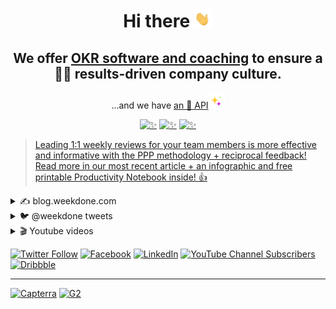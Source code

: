 <h1 align="center">
    Hi there <img src="/profile/1F44B.gif" height="30px" alt="👋">
</h1>

<h2 align="center">
We offer <a href="https://weekdone.com/">OKR software and coaching</a> to ensure a 👩‍💻 results-driven company culture.
</h2>


<p align="center">
...and we have <a href="https://weekdone.com/developer">an 🧙 API</a><img src="/profile/2728.gif" height="26px" alt="✨">
</p>
 

<p align="center">
<a href="https://apps.apple.com/app/weekdone/id668008030"><img src="https://img.shields.io/badge/:-★★★★½-informational?logo=AppStore&style=flat&color=000&logoColor=00E5FF" height="32px" alt="✨"></a> 
<a href="https://play.google.com/store/apps/details?id=com.weekdone.android"><img src="https://img.shields.io/badge/:-★★★★☆-informational?logo=GooglePlay&style=flat&color=000&logoColor=00E5FF" height="32px" alt="✨"></a> 
<a href="https://chrome.google.com/webstore/detail/weekdone-plan-and-share-y/bbecdibpbedkfjhgipnjgkalhedefegj"><img src="https://img.shields.io/chrome-web-store/stars/bbecdibpbedkfjhgipnjgkalhedefegj?color=000&label=:&logo=GoogleChrome&logoColor=00E5FF&style=flat" height="32px" alt="✨"></a>
</p> 

> [<!-- TWEET:START -->Leading 1:1 weekly reviews for your team members is more effective and informative with the PPP methodology + reciprocal feedback! Read more in our most recent article + an infographic and free printable Productivity Notebook inside! 👍<!-- TWEET:END -->](https://twitter.com/weekdone)  





<details>
<summary>✍ blog.weekdone.com</summary>

***
 
<!-- BLOG-POST-LIST:START -->
- [Better Project Execution for Remote Teams](https://blog.weekdone.com/project-execution-remote-teams/)
- [Ultimate Guide to Team Objectives: How To Set Goals as a Team](https://blog.weekdone.com/team-objectives/)
- [Working Together Remotely: Why it Matters and How to Make it Happen](https://blog.weekdone.com/working-together-remotely/)
- [Interview: The Fundamentals of Remote Team Reporting](https://blog.weekdone.com/fundamentals-of-remote-team-reporting/)
- [1:1 Weekly Review Template for Team Leaders [Infographic]](https://blog.weekdone.com/weekly-review-template-for-team-managers/)
<!-- BLOG-POST-LIST:END -->
  </details>

<details>
<summary>🐦 @weekdone tweets</summary>
  
***
 
<!-- TWITTER:START -->
- [Leading 1:1 weekly reviews for your team members is more effective and informative with the PPP methodology + reciprocal feedbac...](https://twitter.com/weekdone/status/1527635605085163520)
- [Are you using intrinsic rewards to keep your employees motivated for the long haul? Read our recent blog post sharing the benefi...](https://twitter.com/weekdone/status/1522592360865366017)
- [Interested in the current trends in team management, predictions of the future of remote work, and lessons learned from building...](https://twitter.com/weekdone/status/1517488834073792513)
- [Zoom burnout - heard of it? Maybe you&#39;ve even felt it during a team meeting over the last few years. We&#39;ve all be there! ✋ This...](https://twitter.com/weekdone/status/1504835372538335233)
- [Weekdone is proud to be named in @SaaSHubCom&#39;s weekly list of trending and featured products. 🎯](https://twitter.com/weekdone/status/1504734415842336771)
<!-- TWITTER:END -->
 </details>

<details>
<summary>🎬 Youtube videos</summary>
  
***
 
<!-- YOUTUBE:START -->
- [OKR Examples for Sales Teams](https://www.youtube.com/watch?v=1pnPr9YYLmM)
- [OKR Examples for Product Team](https://www.youtube.com/watch?v=nWkkWyq5td8)
- [How to set good OKRs](https://www.youtube.com/watch?v=l6tJJwoA1HY)
- [Marketing Team OKR Example](https://www.youtube.com/watch?v=-ojNTWKQgWk)
- [OKR example for HR](https://www.youtube.com/watch?v=oLgJ6nIHPH0)
<!-- YOUTUBE:END -->
</details>


[![Twitter Follow](https://img.shields.io/twitter/follow/weekdone?color=1DA1F2&label=:&logo=twitter&logoColor=fff&style=flat)](https://twitter.com/weekdone) 
[![Facebook](https://img.shields.io/badge/:-5/5-informational?logo=Facebook&color=1877F2&logoColor=fff&style=flat)](https://facebook.com/weekdone) 
[![LinkedIn](https://img.shields.io/badge/:-hiring-informational?logo=linkedin&color=0072b1&logoColor=fff&style=flat)](https://linkedin.com/company/weekdone) 
[![YouTube Channel Subscribers](https://img.shields.io/youtube/channel/subscribers/UCEykuC3As2n7kzTei7hGn1Q?color=f00&logoColor=fff&label=:&logo=youtube&style=flat-square)](https://youtube.com/user/weekdone) 
[![Dribbble](https://img.shields.io/badge/:-pro-informational?logo=dribbble&color=ea4c89&logoColor=fff&style=flat)]([https://linkedin.com/company/weekdone](https://dribbble.com/weekdone)) 

***

[![Capterra](https://img.shields.io/badge/Capterra-★★★★☆-informational?style=flat&logoColor=fff&color=000)](https://www.capterra.com/p/165423/Weekdone/)
[![G2](https://img.shields.io/badge/:-★★★★½-informational?logo=G2&style=flat&logoColor=fff&color=000)](https://www.g2.com/products/weekdone)

<!--

**Here are some ideas to get you started:**

🙋‍♀️ A short introduction - what is your organization all about?
🌈 Contribution guidelines - how can the community get involved?
👩‍💻 Useful resources - where can the community find your docs? Is there anything else the community should know?
🍿 Fun facts - what does your team eat for breakfast?
🧙 Remember, you can do mighty things with the power of [Markdown](https://docs.github.com/github/writing-on-github/getting-started-with-writing-and-formatting-on-github/basic-writing-and-formatting-syntax)
-->

